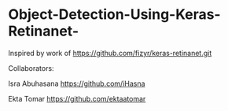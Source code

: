 # Object-Detection-Using-Keras-Retinanet-
Inspired by work of https://github.com/fizyr/keras-retinanet.git 



Collaborators:

Isra Abuhasana 
https://github.com/iHasna 

Ekta Tomar
https://github.com/ektaatomar

